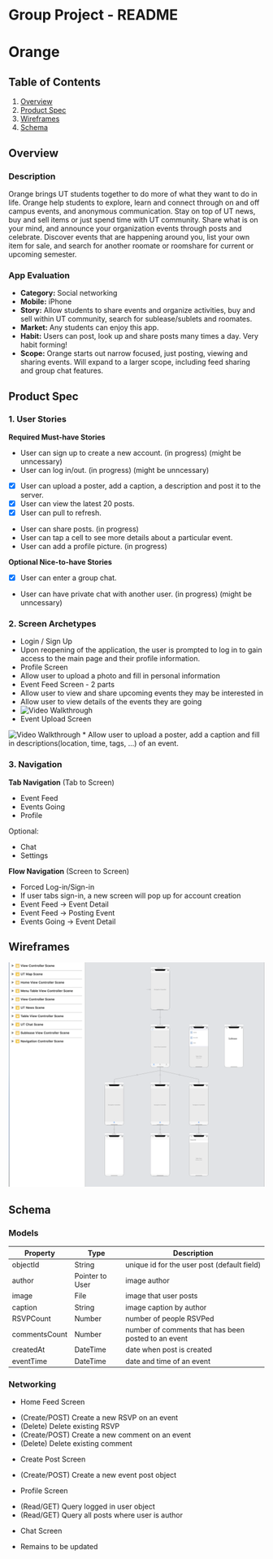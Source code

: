 Group Project - README
===

# Orange

## Table of Contents
1. [Overview](#Overview)
1. [Product Spec](#Product-Spec)
1. [Wireframes](#Wireframes)
2. [Schema](#Schema)

## Overview
### Description
Orange brings UT students together to do more of what they want to do in life. Orange help students to explore, learn and connect through on and off campus events, and anonymous communication. Stay on top of UT news, buy and sell items or just spend time with UT community. Share what is on your mind, and announce your organization events through posts and celebrate. Discover events that are happening around you, list your own item for sale, and search for another roomate or roomshare for current or upcoming semester.  

### App Evaluation
- **Category:** Social networking
- **Mobile:** iPhone
- **Story:** Allow students to share events and organize activities, buy and sell within UT community, search for sublease/sublets and roomates.
- **Market:** Any students can enjoy this app. 
- **Habit:** Users can post, look up and share posts many times a day. Very habit forming!
- **Scope:** Orange starts out narrow focused, just posting, viewing and sharing events. Will expand to a larger scope, including feed sharing and group chat features.

## Product Spec

### 1. User Stories

**Required Must-have Stories**

* User can sign up to create a new account. (in progress) (might be unncessary)
* User can log in/out. (in progress) (might be unncessary)
* [x] User can upload a poster, add a caption, a description and post it to the server.
* [x] User can view the latest 20 posts.
* [x] User can pull to refresh.
* User can share posts. (in progress)
* User can tap a cell to see more details about a particular event.
* User can add a profile picture. (in progress)


**Optional Nice-to-have Stories**
* [x] User can enter a group chat.
* User can have private chat with another user. (in progress) (might be unncessary)


### 2. Screen Archetypes

* Login / Sign Up
* Upon reopening of the application, the user is prompted to log in to gain access to the main page and their profile information.
* Profile Screen
* Allow user to upload a photo and fill in personal information
* Event Feed Screen - 2 parts
* Allow user to view and share upcoming events they may be interested in
* Allow user to view details of the events they are going
* <img src='https://github.com/mzhazbay/UT-social-media/blob/master/Video%20Walkthrough.gif' title='Video Walkthrough' width='' alt='Video Walkthrough' />
* Event Upload Screen
<img src='https://github.com/mzhazbay/UT-social-media/blob/master/Video%20Walkthrough2.gif' title='Video Walkthrough' width='' alt='Video Walkthrough' />
* Allow user to upload a poster, add a caption and fill in descriptions(location, time, tags, ...) of an event.

### 3. Navigation

**Tab Navigation** (Tab to Screen)

* Event Feed
* Events Going
* Profile

Optional:
* Chat
* Settings

**Flow Navigation** (Screen to Screen)

* Forced Log-in/Sign-in
* If user tabs sign-in, a new screen will pop up for account creation
* Event Feed -> Event Detail
* Event Feed -> Posting Event
* Events Going -> Event Detail


## Wireframes
<img src="https://github.com/Xieyangxinyu/UT-social-media/blob/master/Wireframe.png" width=600>

## Schema 

### Models
| Property | Type | Description |
| ------ | ------ | ------ |
| objectId | String| unique id for the user post (default field) |
| author | Pointer to User | image author |
| image | File | image that user posts|
| caption | String | image caption by author|
| RSVPCount | Number | number of people RSVPed |
| commentsCount | Number | number of comments that has been posted to an event |
| createdAt | DateTime | date when post is created |
| eventTime | DateTime | date and time of an event |
### Networking
- Home Feed Screen
* (Create/POST) Create a new RSVP on an event
* (Delete) Delete existing RSVP
* (Create/POST) Create a new comment on an event
* (Delete) Delete existing comment
- Create Post Screen
* (Create/POST) Create a new event post object
- Profile Screen
* (Read/GET) Query logged in user object
* (Read/GET) Query all posts where user is author
- Chat Screen
* Remains to be updated

